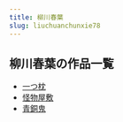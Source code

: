 ```yaml
---
title: 柳川春葉
slug: liuchuanchunxie78
---
```


## 柳川春葉の作品一覧

- [一つ枕](yitsuzhen-117)
- [怪物屋敷](guaiwuwufu-56d)
- [青銅鬼](qingtonggui-1d2)
